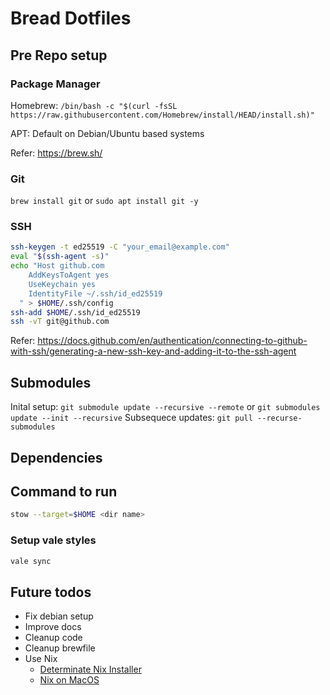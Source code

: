 # Bread Dotfiles

## Pre Repo setup

### Package Manager

Homebrew: `/bin/bash -c "$(curl -fsSL https://raw.githubusercontent.com/Homebrew/install/HEAD/install.sh)"`

APT: Default on Debian/Ubuntu based systems

Refer: https://brew.sh/

### Git

`brew install git` or `sudo apt install git -y`

### SSH

```bash
ssh-keygen -t ed25519 -C "your_email@example.com"
eval "$(ssh-agent -s)"
echo "Host github.com
    AddKeysToAgent yes
    UseKeychain yes
    IdentityFile ~/.ssh/id_ed25519
  " > $HOME/.ssh/config
ssh-add $HOME/.ssh/id_ed25519
ssh -vT git@github.com
```

Refer: https://docs.github.com/en/authentication/connecting-to-github-with-ssh/generating-a-new-ssh-key-and-adding-it-to-the-ssh-agent


## Submodules

Inital setup: `git submodule update --recursive --remote` or `git submodules update --init --recursive`
Subsequece updates: `git pull --recurse-submodules`


## Dependencies

## Command to run

```sh
stow --target=$HOME <dir name>
```

### Setup vale styles

```sh
vale sync
```

## Future todos

- Fix debian setup
- Improve docs
- Cleanup code
- Cleanup brewfile
- Use Nix
  - [Determinate Nix Installer](https://github.com/DeterminateSystems/nix-installer)
  - [Nix on MacOS](https://www.youtube.com/watch?v=Z8BL8mdzWHI&t=1103s)
